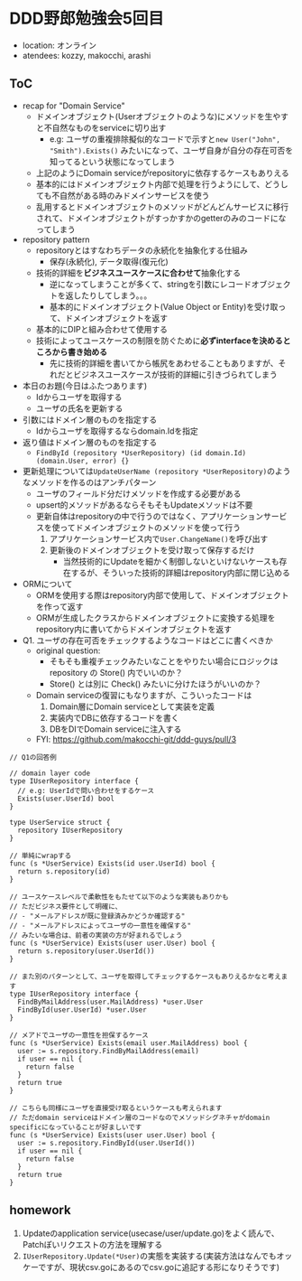 # DDD野郎勉強会5回目

- location: オンライン
- atendees: kozzy, makocchi, arashi

## ToC

- recap for "Domain Service"
  - ドメインオブジェクト(Userオブジェクトのような)にメソッドを生やすと不自然なものをserviceに切り出す
    - e.g: ユーザの重複排除擬似的なコードで示すと`new User("John", "Smith").Exists()` みたいになって、ユーザ自身が自分の存在可否を知ってるという状態になってしまう
  - 上記のようにDomain serviceがrepositoryに依存するケースもありえる
  - 基本的にはドメインオブジェクト内部で処理を行うようにして、どうしても不自然がある時のみドメインサービスを使う
  - 乱用するとドメインオブジェクトのメソッドがどんどんサービスに移行されて、ドメインオブジェクトがすっかすかのgetterのみのコードになってしまう
- repository pattern
  - repositoryとはすなわちデータの永続化を抽象化する仕組み
    - 保存(永続化), データ取得(復元化)
  - 技術的詳細を**ビジネスユースケースに合わせて**抽象化する
    - 逆になってしまうことが多くて、stringを引数にレコードオブジェクトを返したりしてしまう。。。
    - 基本的にドメインオブジェクト(Value Object or Entity)を受け取って、ドメインオブジェクトを返す
  - 基本的にDIPと組み合わせて使用する
  - 技術によってユースケースの制限を防ぐために**必ずinterfaceを決めるところから書き始める**
    - 先に技術的詳細を書いてから帳尻をあわせることもありますが、それだとビジネスユースケースが技術的詳細に引きづられてしまう
- 本日のお題(今日はふたつあります)
  - Idからユーザを取得する
  - ユーザの氏名を更新する
- 引数にはドメイン層のものを指定する
  - Idからユーザを取得するならdomain.Idを指定
- 返り値はドメイン層のものを指定する
  - `FindById (repository *UserRepository) (id domain.Id) (domain.User, error) {}`
- 更新処理については`UpdateUserName (repository *UserRepository)`のようなメソッドを作るのはアンチパターン
  - ユーザのフィールド分だけメソッドを作成する必要がある
  - upsert的メソッドがあるならそもそもUpdateメソッドは不要
  - 更新自体はrepositoryの中で行うのではなく、アプリケーションサービスを使ってドメインオブジェクトのメソッドを使って行う
    1. アプリケーションサービス内で`User.ChangeName()`を呼び出す
    2. 更新後のドメインオブジェクトを受け取って保存するだけ
        - 当然技術的にUpdateを細かく制御しないといけないケースも存在するが、そういった技術的詳細はrepository内部に閉じ込める
- ORMについて
  - ORMを使用する際はrepository内部で使用して、ドメインオブジェクトを作って返す
  - ORMが生成したクラスからドメインオブジェクトに変換する処理をrepository内に書いてからドメインオブジェクトを返す
- Q1. ユーザの存在可否をチェックするようなコードはどこに書くべきか
  - original question:
    - そもそも重複チェックみたいなことをやりたい場合にロジックは repository の Store() 内でいいのか？
    - Store() とは別に Check() みたいに分けたほうがいいのか？
  - Domain serviceの復習にもなりますが、こういったコードは
    1. Domain層にDomain serviceとして実装を定義
    2. 実装内でDBに依存するコードを書く
    3. DBをDIでDomain serviceに注入する
  - FYI: https://github.com/makocchi-git/ddd-guys/pull/3

```golang
// Q1の回答例

// domain layer code
type IUserRepository interface {
  // e.g: UserIdで問い合わせをするケース
  Exists(user.UserId) bool
}

type UserService struct {
  repository IUserRepository
}

// 単純にwrapする
func (s *UserService) Exists(id user.UserId) bool {
  return s.repository(id)
}

// ユースケースレベルで柔軟性をもたせて以下のような実装もありかも
// ただビジネス要件として明確に、
// - "メールアドレスが既に登録済みかどうか確認する"
// - "メールアドレスによってユーザの一意性を確保する"
// みたいな場合は、前者の実装の方が好まれるでしょう
func (s *UserService) Exists(user user.User) bool {
  return s.repository(user.UserId())
}

// また別のパターンとして、ユーザを取得してチェックするケースもありえるかなと考えます
type IUserRepository interface {
  FindByMailAddress(user.MailAddress) *user.User
  FindById(user.UserId) *user.User
}

// メアドでユーザの一意性を担保するケース
func (s *UserService) Exists(email user.MailAddress) bool {
  user := s.repository.FindByMailAddress(email)
  if user == nil {
    return false
  }
  return true
}

// こちらも同様にユーザを直接受け取るというケースも考えられます
// ただdomain serviceはドメイン層のコードなのでメソッドシグネチャがdomain specificになっていることが好ましいです
func (s *UserService) Exists(user user.User) bool {
  user := s.repository.FindById(user.UserId())
  if user == nil {
    return false
  }
  return true
}
```

## homework

1. Updateのapplication service(usecase/user/update.go)をよく読んで、Patchぽいリクエストの方法を理解する
2. `IUserRepository.Update(*User)`の実態を実装する(実装方法はなんでもオッケーですが、現状csv.goにあるのでcsv.goに追記する形になりそうです)
